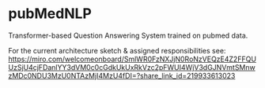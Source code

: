 # pubMedNLP
Transformer-based Question Answering System trained on pubmed data. 

For the current architecture sketch & assigned responsibilities see: https://miro.com/welcomeonboard/SmlWR0FzNXJjN0RoNzVEQzE4Z2FFQUUzSjU4cjFDanlYY3dVM0c0cGdkUkUxRkVzc2pFWUI4WjV3dGJNVmtSMnwzMDc0NDU3MzU0NTAzMjI4MzU4fDI=?share_link_id=219933613023
